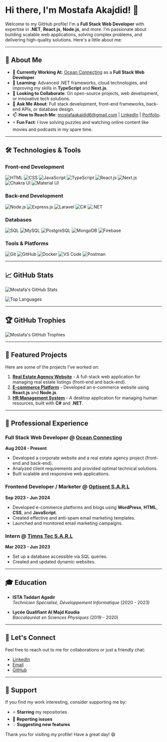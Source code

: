 # Hi there, I'm Mostafa Akajdid! 👋

Welcome to my GitHub profile! I'm a **Full Stack Web Developer** with expertise in **.NET**, **React.js**, **Node.js**, and more. I'm passionate about building scalable web applications, solving complex problems, and delivering high-quality solutions. Here's a little about me:

---

## 🚀 About Me

- 🔭 **Currently Working At**: [Ocean Connecting](https://oceanconnecting.com) as a **Full Stack Web Developer**.
- 🌱 **Learning**: Advanced .NET frameworks, cloud technologies, and improving my skills in **TypeScript** and **Next.js**.
- 👯 **Looking to Collaborate**: On open-source projects, web development, or innovative tech solutions.
- 💬 **Ask Me About**: Full stack development, front-end frameworks, back-end APIs, or database design.
- 📫 **How to Reach Me**: [mostafaakajdid6@gmail.com](mailto:mostafaakajdid6@gmail.com) | [LinkedIn](https://www.linkedin.com/in/yourprofile) | [Portfolio](#).
- ⚡ **Fun Fact**: I love solving puzzles and watching online content like movies and podcasts in my spare time.

---

## 🛠️ **Technologies & Tools**

### Front-end Development
![HTML](https://img.shields.io/badge/HTML-E34F26?style=for-the-badge&logo=html5&logoColor=white)
![CSS](https://img.shields.io/badge/CSS-1572B6?style=for-the-badge&logo=css3&logoColor=white)
![JavaScript](https://img.shields.io/badge/JavaScript-F7DF1E?style=for-the-badge&logo=javascript&logoColor=black)
![TypeScript](https://img.shields.io/badge/TypeScript-3178C6?style=for-the-badge&logo=typescript&logoColor=white)
![React.js](https://img.shields.io/badge/React-20232A?style=for-the-badge&logo=react&logoColor=61DAFB)
![Next.js](https://img.shields.io/badge/Next.js-000000?style=for-the-badge&logo=next.js&logoColor=white)
![Chakra UI](https://img.shields.io/badge/Chakra_UI-319795?style=for-the-badge&logo=chakra-ui&logoColor=white)
![Material UI](https://img.shields.io/badge/Material_UI-0081CB?style=for-the-badge&logo=mui&logoColor=white)

### Back-end Development
![Node.js](https://img.shields.io/badge/Node.js-339933?style=for-the-badge&logo=node.js&logoColor=white)
![Express.js](https://img.shields.io/badge/Express.js-000000?style=for-the-badge&logo=express&logoColor=white)
![Laravel](https://img.shields.io/badge/Laravel-FF2D20?style=for-the-badge&logo=laravel&logoColor=white)
![C#](https://img.shields.io/badge/C%23-239120?style=for-the-badge&logo=c-sharp&logoColor=white)
![.NET](https://img.shields.io/badge/.NET-512BD4?style=for-the-badge&logo=dotnet&logoColor=white)

### Databases
![SQL](https://img.shields.io/badge/SQL-4479A1?style=for-the-badge&logo=mysql&logoColor=white)
![MySQL](https://img.shields.io/badge/MySQL-4479A1?style=for-the-badge&logo=mysql&logoColor=white)
![PostgreSQL](https://img.shields.io/badge/PostgreSQL-4169E1?style=for-the-badge&logo=postgresql&logoColor=white)
![MongoDB](https://img.shields.io/badge/MongoDB-47A248?style=for-the-badge&logo=mongodb&logoColor=white)
![Firebase](https://img.shields.io/badge/Firebase-FFCA28?style=for-the-badge&logo=firebase&logoColor=black)

### Tools & Platforms
![Git](https://img.shields.io/badge/Git-F05032?style=for-the-badge&logo=git&logoColor=white)
![GitHub](https://img.shields.io/badge/GitHub-181717?style=for-the-badge&logo=github&logoColor=white)
![Docker](https://img.shields.io/badge/Docker-2496ED?style=for-the-badge&logo=docker&logoColor=white)
![VS Code](https://img.shields.io/badge/VS_Code-007ACC?style=for-the-badge&logo=visual-studio-code&logoColor=white)
![Postman](https://img.shields.io/badge/Postman-FF6C37?style=for-the-badge&logo=postman&logoColor=white)

---

## 📈 **GitHub Stats**

![Mostafa's GitHub Stats](https://github-readme-stats.vercel.app/api?username=akajdid-mostafa&show_icons=true&theme=radical)

![Top Languages](https://github-readme-stats.vercel.app/api/top-langs/?username=akajdid-mostafa&layout=compact&theme=radical)

---

## 🏆 **GitHub Trophies**

![Mostafa's GitHub Trophies](https://github-profile-trophy.vercel.app/?username=akajdid-mostafa&theme=radical)

---

## 📂 **Featured Projects**

Here are some of the projects I've worked on:

1. **[Real Estate Agency Website](https://github.com/akajdid-mostafa/real-estate-agency)** - A full-stack web application for managing real estate listings (front-end and back-end).
2. **[E-commerce Platform](https://github.com/akajdid-mostafa/e-commerce-platform)** - Developed an e-commerce website using **React.js** and **Node.js**.
3. **[HR Management System](https://github.com/akajdid-mostafa/hr-management)** - A desktop application for managing human resources, built with **C#** and **.NET**.

---

## 💼 **Professional Experience**

### **Full Stack Web Developer** @ [Ocean Connecting](https://oceanconnecting.com)  
**Aug 2024 - Present**  
- Developed a corporate website and a real estate agency project (front-end and back-end).
- Analyzed client requirements and provided optimal technical solutions.
- Built scalable and responsive web applications.

### **Frontend Developer / Marketer** @ [Optisent S.A.R.L](https://optisent.com)  
**Sep 2023 - Jun 2024**  
- Developed e-commerce platforms and blogs using **WordPress**, **HTML**, **CSS**, and **JavaScript**.
- Created effective and anti-spam email marketing templates.
- Launched and monitored email marketing campaigns.

### **Intern** @ [Timns Tec S.A.R.L](https://timnstec.com)  
**Mar 2023 - Jun 2023**  
- Set up a database accessible via SQL queries.
- Created and updated dynamic websites.

---

## 🎓 **Education**

- **ISTA Taddart Agadir**  
  *Technicien Spécialisé, Développement Informatique* (2020 - 2023)

- **Lycée Qualifiant Al Majd Koudia**  
  *Baccalauréat en Sciences Physiques* (2019 - 2020)

---

## 🤝 **Let's Connect**

Feel free to reach out to me for collaborations or just a friendly chat:

- [LinkedIn](https://www.linkedin.com/in/yourprofile)
- [Email](mailto:mostafaakajdid6@gmail.com)
- [GitHub](https://github.com/akajdid-mostafa)

---

## 🙏 **Support**

If you find my work interesting, consider supporting me by:

- ⭐ **Starring** my repositories
- 🐛 **Reporting issues**
- 💡 **Suggesting new features**

Thank you for visiting my profile! Have a great day! 😄
